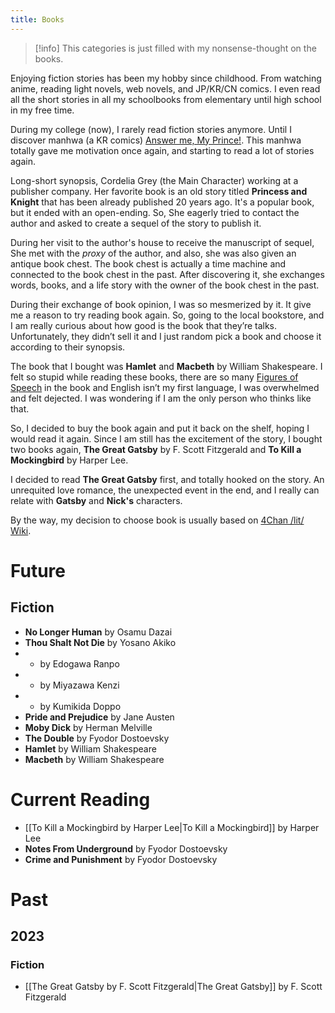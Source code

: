 ```yaml
---
title: Books
---
```


> [!info] 
> This categories is just filled with my nonsense-thought on the books.

Enjoying fiction stories has been my hobby since childhood. From watching anime, reading light novels, web novels, and JP/KR/CN comics. I even read all the short stories in all my schoolbooks from elementary until high school in my free time.

During my college (now), I rarely read fiction stories anymore. Until I discover manhwa (a KR comics) [Answer me, My Prince!](https://webtoons.com/en/romance/answer-me-my-prince/list?title_no=4672). This manhwa totally gave me motivation once again, and starting to read a lot of stories again.

Long-short synopsis, Cordelia Grey (the Main Character) working at a publisher company. Her favorite book is an old story titled **Princess and Knight** that has been already published 20 years ago. It's a popular book, but it ended with an open-ending. So, She eagerly tried to contact the author and asked to create a sequel of the story to publish it.

During her visit to the author's house to receive the manuscript of sequel, She met with the _proxy_ of the author, and also, she was also given an antique book chest. The book chest is actually a time machine and connected to the book chest in the past. After discovering it, she exchanges words, books, and a life story with the owner of the book chest in the past.

During their exchange of book opinion, I was so mesmerized by it. It give me a reason to try reading book again. So, going to the local bookstore, and I am really curious about how good is the book that they’re talks. Unfortunately, they didn’t sell it and I just random pick a book and choose it according to their synopsis.

The book that I bought was **Hamlet** and **Macbeth** by William Shakespeare. I felt so stupid while reading these books, there are so many [Figures of Speech](https://en.wikipedia.org/wiki/Figure_of_speech) in the book and English isn’t my first language, I was overwhelmed and felt dejected. I was wondering if I am the only person who thinks like that.

So, I decided to buy the book again and put it back on the shelf, hoping I would read it again. Since I am still has the excitement of the story, I bought two books again, **The Great Gatsby** by F. Scott Fitzgerald and **To Kill a Mockingbird** by Harper Lee.

I decided to read **The Great Gatsby** first, and totally hooked on the story. An unrequited love romance, the unexpected event in the end, and I really can relate with **Gatsby** and **Nick's** characters.

By the way, my decision to choose book is usually based on [4Chan /lit/ Wiki](https://4chanlit.fandom.com/wiki/Charts).
# Future

## Fiction
- **No Longer Human** by Osamu Dazai
- **Thou Shalt Not Die** by Yosano Akiko
- - by Edogawa Ranpo
- - by Miyazawa Kenzi
- - by Kumikida Doppo
- **Pride and Prejudice** by Jane Austen
- **Moby Dick** by Herman Melville
- **The Double** by Fyodor Dostoevsky
- **Hamlet** by William Shakespeare
- **Macbeth** by William Shakespeare

# Current Reading
- [[To Kill a Mockingbird by Harper Lee|To Kill a Mockingbird]] by Harper Lee
- **Notes From Underground** by Fyodor Dostoevsky
- **Crime and Punishment** by Fyodor Dostoevsky

# Past

## 2023 

### Fiction
- [[The Great Gatsby by F. Scott Fitzgerald|The Great Gatsby]] by F. Scott Fitzgerald